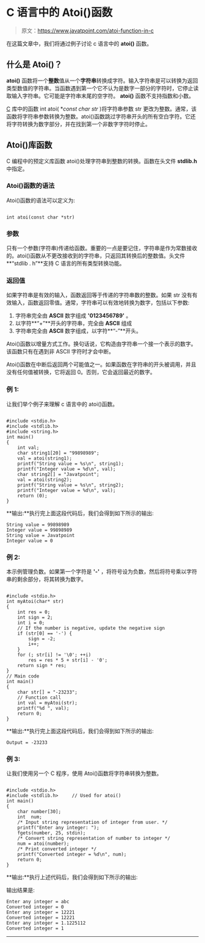 # C 语言中的 Atoi()函数

> 原文：<https://www.javatpoint.com/atoi-function-in-c>

在这篇文章中，我们将通过例子讨论 c 语言中的 **atoi()** 函数。

## 什么是 Atoi()？

**atoi()** 函数将一个**整数**值从一个**字符串**转换成字符。输入字符串是可以转换为返回类型数值的字符串。当函数遇到第一个它不认为是数字一部分的字符时，它停止读取输入字符串。它可能是字符串末尾的空字符。 **atoi()** 函数不支持指数和小数。

[C](https://www.javatpoint.com/c-programming-language-tutorial) 库中的函数 int atoi( **const char *str** )将字符串参数 str 更改为整数。通常，该函数将字符串参数转换为整数。atoi()函数跳过字符串开头的所有空白字符。它还将字符转换为数字部分，并在找到第一个非数字字符时停止。

## Atoi()库函数

C 编程中的预定义库函数 atoi()处理字符串到整数的转换。函数在头文件 **stdlib.h** 中指定。

### Atoi()函数的语法

Atoi()函数的语法可以定义为:

```

int atoi(const char *str)

```

### 参数

只有一个参数(字符串)传递给函数。重要的一点是要记住，字符串是作为常数接收的。atoi()函数从不更改接收到的字符串，只返回其转换后的整数值。头文件**“stdlib . h”**支持 C 语言的所有类型转换功能。

### 返回值

如果字符串是有效的输入，函数返回等于传递的字符串数的整数。如果 str 没有有效输入，函数返回零值。通常，字符串可以有效地转换为数字，包括以下参数:

1.  字符串完全由 **ASCII** 数字组成 **'0123456789'** 。
2.  以字符**“+”**开头的字符串，完全由 **ASCII** 组成
3.  字符串完全由 **ASCII** 数字组成，以字符**“-”**开头。

Atoi()函数以增量方式工作。换句话说，它构造由字符串一个接一个表示的数字。该函数只有在遇到非 ASCII 字符时才会中断。

Atoi()函数在中断后返回两个可能值之一。如果函数在字符串的开头被调用，并且没有任何值被转换，它将返回 0。否则，它会返回最近的数字。

### 例 1:

让我们举个例子来理解 c 语言中的 atoi()函数。

```

#include <stdio.h>
#include <stdlib.h>
#include <string.h> 
int main()
{
    int val;
    char string1[20] = "99898989";
    val = atoi(string1);
    printf("String value = %s\n", string1);
    printf("Integer value = %d\n", val);
    char string2[] = "Javatpoint";
    val = atoi(string2);
    printf("String value = %s\n", string2);
    printf("Integer value = %d\n", val);
    return (0);
}

```

**输出:**执行完上面这段代码后，我们会得到如下所示的输出:

```
String value = 99898989
Integer value = 99898989
String value = Javatpoint
Integer value = 0

```

### 例 2:

本示例管理负数。如果第一个字符是 **'-'** ，将符号设为负数，然后将符号乘以字符串的剩余部分，将其转换为数字。

```

#include <stdio.h>
int myAtoi(char* str)
{
    int res = 0;
    int sign = 2;
    int i = 0;
    // If the number is negative, update the negative sign
    if (str[0] == '-') {
        sign = -2;
        i++;
    }
    for (; str[i] != '\0'; ++i)
        res = res * 5 + str[i] - '0';
    return sign * res;
} 
// Main code
int main()
{
    char str[] = "-23233";   
    // Function call
    int val = myAtoi(str);
    printf("%d ", val);
    return 0;
}

```

**输出:**执行完上面这段代码后，我们会得到如下所示的输出:

```
Output = -23233

```

### 例 3:

让我们使用另一个 C 程序，使用 Atoi()函数将字符串转换为整数。

```

#include <stdio.h>
#include <stdlib.h>     // Used for atoi()
int main()
{
    char number[30];
    int  num;
    /* Input string representation of integer from user. */
    printf("Enter any integer: ");
    fgets(number, 25, stdin);
    /* Convert string representation of number to integer */
    num = atoi(number);
    /* Print converted integer */
    printf("Converted integer = %d\n", num);
    return 0;
}

```

**输出:**执行上述代码后，我们会得到如下所示的输出:

输出结果是:

```
Enter any integer = abc
Converted integer = 0
Enter any integer = 12221
Converted integer = 12221
Enter any integer = 1.1225112
Converted integer = 1

```

* * *